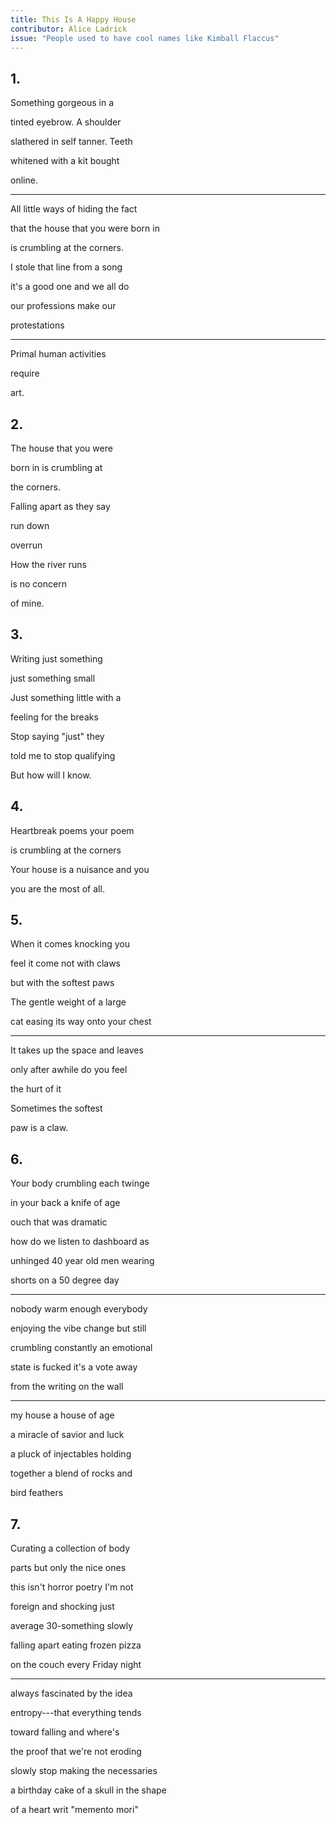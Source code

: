 ```yaml
---
title: This Is A Happy House
contributor: Alice Ladrick
issue: "People used to have cool names like Kimball Flaccus"
---
```


## 1.

Something gorgeous in a

tinted eyebrow. A shoulder

slathered in self tanner. Teeth

whitened with a kit bought

online.

---

All little ways of hiding the fact

that the house that you were born in

is crumbling at the corners.

I stole that line from a song

it's a good one and we all do

our professions make our

protestations

---

Primal human activities

require

art.

## 2.

The house that you were

born in is crumbling at

the corners.

Falling apart as they say

run down

overrun

How the river runs

is no concern

of mine.

## 3.

Writing just something

just something small

Just something little with a

feeling for the breaks

Stop saying "just" they

told me to stop qualifying

But how will I know.

## 4.

Heartbreak poems your poem

is crumbling at the corners

Your house is a nuisance and you

you are the most of all.

## 5.

When it comes knocking you

feel it come not with claws

but with the softest paws

The gentle weight of a large

cat easing its way onto your chest

---

It takes up the space and leaves

only after awhile do you feel

the hurt of it

Sometimes the softest

paw is a claw.

## 6.

Your body crumbling each twinge

in your back a knife of age

ouch that was dramatic

how do we listen to dashboard as

unhinged 40 year old men wearing

shorts on a 50 degree day

---

nobody warm enough everybody

enjoying the vibe change but still

crumbling constantly an emotional

state is fucked it's a vote away

from the writing on the wall

---

my house a house of age

a miracle of savior and luck

a pluck of injectables holding

together a blend of rocks and

bird feathers

## 7.

Curating a collection of body

parts but only the nice ones

this isn't horror poetry I'm not

foreign and shocking just

average 30-something slowly

falling apart eating frozen pizza

on the couch every Friday night

---

always fascinated by the idea

entropy---that everything tends

toward falling and where's

the proof that we're not eroding

slowly stop making the necessaries

a birthday cake of a skull in the shape

of a heart writ "memento mori"
